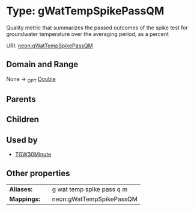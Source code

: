
# Type: gWatTempSpikePassQM


Quality metric that summarizes the passed outcomes of the spike test for groundwater temperature over the averaging period, as a percent

URI: [neon:gWatTempSpikePassQM](https://data.neonscience.org/gWatTempSpikePassQM)


## Domain and Range

None ->  <sub>OPT</sub> [Double](types/Double.md)

## Parents


## Children


## Used by

 * [TGW30Minute](TGW30Minute.md)

## Other properties

|  |  |  |
| --- | --- | --- |
| **Aliases:** | | g wat temp spike pass q m |
| **Mappings:** | | neon:gWatTempSpikePassQM |

